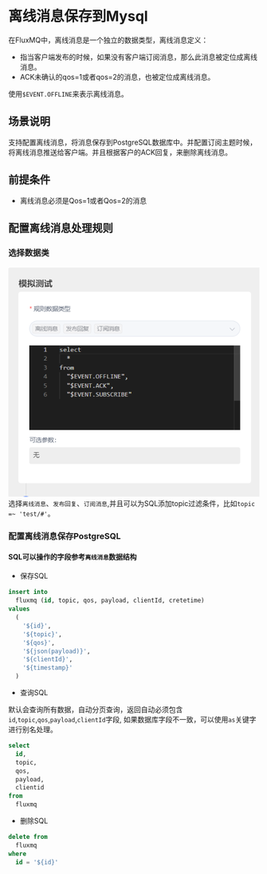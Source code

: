 # 离线消息保存到Mysql
在FluxMQ中，离线消息是一个独立的数据类型，离线消息定义：
- 指当客户端发布的时候，如果没有客户端订阅消息，那么此消息被定位成离线消息。
- ACK未确认的qos=1或者qos=2的消息，也被定位成离线消息。

使用`$EVENT.OFFLINE`来表示离线消息。
## 场景说明
支持配置离线消息，将消息保存到PostgreSQL数据库中。并配置订阅主题时候，将离线消息推送给客户端。并且根据客户的ACK回复，来删除离线消息。


## 前提条件
- 离线消息必须是Qos=1或者Qos=2的消息

## 配置离线消息处理规则
### 选择数据类
![img.png](../../../assets/images/gzyq/offline.png)
选择`离线消息`、`发布回复`、`订阅消息`,并且可以为SQL添加topic过滤条件，比如`topic =~ 'test/#'`。
### 配置离线消息保存PostgreSQL
 
#### SQL可以操作的字段参考`离线消息`数据结构
- 保存SQL

```sql
insert into
  fluxmq (id, topic, qos, payload, clientId, cretetime)
values
  (
    '${id}',
    '${topic}',
    '${qos}',
    '${json(payload)}',
    '${clientId}',
    '${timestamp}'
  )
```
- 查询SQL

默认会查询所有数据，自动分页查询，返回自动必须包含 `id`,`topic`,`qos`,`payload`,`clientId`字段,
如果数据库字段不一致，可以使用`as`关键字进行别名处理。
```sql
select
  id,
  topic,
  qos,
  payload,
  clientid
from
  fluxmq
```
- 删除SQL
```sql
delete from
  fluxmq
where
  id = '${id}'
```

